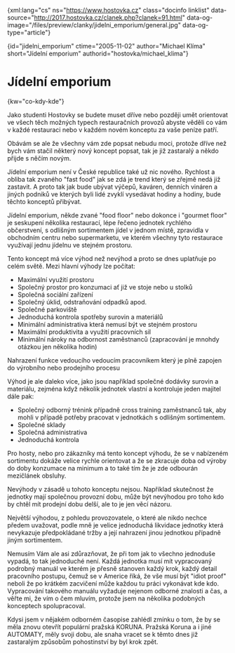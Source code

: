 
{xml:lang="cs" ns="https://www.hostovka.cz" class="docinfo linklist" data-source="http://2017.hostovka.cz/clanek.php?clanek=91.html" data-og-image="/files/preview/clanky/jidelni_emporium/general.jpg" data-og-type="article"}

{id="jidelni\_emporium" ctime="2005-11-02" author="Michael Klíma" short="Jídelní emporium" authorid="hostovka/michael\_klima"}

# Jídelní emporium

<!-- generated attribute kw by user_udpatekw.sh on 2019-06-30, do not edit -->

{kw="co-kdy-kde"}

Jako studenti Hostovky se budete muset dříve nebo později umět orientovat ve všech těch možných typech restauračních provozů abyste věděli co vám v každé restauraci nebo v každém novém konceptu za vaše peníze patří.

Obávám se ale že všechny vám zde popsat nebudu moci, protože dříve než bych vám stačil některý nový koncept popsat, tak je již zastaralý a někdo přijde s něčím novým.

Jídelní emporium není v České republice také už nic nového. Rychlost a obliba tak zvaného "fast food" jak se zdá je trend který se zřejmě nedá již zastavit. A proto tak jak bude ubývat výčepů, kaváren, denních vináren a jiných podniků ve kterých byli lidé zvyklí vysedávat hodiny a hodiny, bude těchto konceptů přibývat.

Jídelní emporium, někde zvané "food floor" nebo dokonce i "gourmet floor" je seskupení několika restaurací, lépe řečeno jednotek rychlého občerstvení, s odlišným sortimentem jídel v jednom místě, zpravidla v obchodním centru nebo supermarketu, ve kterém všechny tyto restaurace využívají jednu jídelnu ve stejném prostoru.

Tento koncept má více výhod než nevýhod a proto se dnes uplatňuje po celém světě. Mezi hlavní výhody lze počítat:

  * Maximální využití prostoru
  * Společný prostor pro konzumaci ať již ve stoje nebo u stolků
  * Společná sociální zařízení
  * Společný úklid, odstraňování odpadků apod.
  * Společné parkoviště
  * Jednoduchá kontrola spotřeby surovin a materiálů
  * Minimální administrativa která nemusí být ve stejném prostoru
  * Maximální produktivita a využití pracovních sil
  * Minimální nároky na odbornost zaměstnanců (zapracování je mnohdy otázkou jen několika hodin)

Nahrazení funkce vedoucího vedoucím pracovníkem který je plně zapojen do výrobního nebo prodejního procesu

Výhod je ale daleko více, jako jsou například společné dodávky surovin a materiálu, zejména když několik jednotek vlastní a kontroluje jeden majitel dále pak:

  * Společný odborný trénink případně cross training zaměstnanců tak, aby mohli v případě potřeby pracovat v jednotkách s odlišným sortimentem.
  * Společné sklady
  * Společná administrativa
  * Jednoduchá kontrola

Pro hosty, nebo pro zákazníky má tento koncept výhodu, že se v nabízeném sortimentu dokáže velice rychle orientovat a že se zkracuje doba od výroby do doby konzumace na minimum a to také tím že je zde odbourán mezičlánek obsluhy.

Nevýhody v zásadě u tohoto konceptu nejsou. Například skutečnost že jednotky mají společnou provozní dobu, může být nevýhodou pro toho kdo by chtěl mít prodejní dobu delší, ale to je jen věcí názoru.

Největší výhodou, z pohledu provozovatele, o které ale nikdo nechce předem uvažovat, podle mně je velice jednoduchá likvidace jednotky která nevykazuje předpokládané tržby a její nahrazení jinou jednotkou případně jiným sortimentem.

Nemusím Vám ale asi zdůrazňovat, že při tom jak to všechno jednoduše vypadá, to tak jednoduché není. Každá jednotka musí mít vypracovaný podrobný manuál ve kterém je přesně stanoven každý krok, každý detail pracovního postupu, čemuž se v Americe říká, že vše musí být "idiot proof" neboli že po krátkém zacvičení může každou tu práci vykonávat kde kdo. Vypracování takového manuálu vyžaduje nejenom odborné znalosti a čas, a věřte mi, že vím o čem mluvím, protože jsem na několika podobných konceptech spolupracoval.

Kdysi jsem v nějakém odborném časopise zahlédl zmínku o tom, že by se měla znovu otevřít populární pražská KORUNA. Pražská Koruna a i jiné AUTOMATY, měly svoji dobu, ale snaha vracet se k těmto dnes již zastaralým způsobům pohostinství by byl krok zpět.

